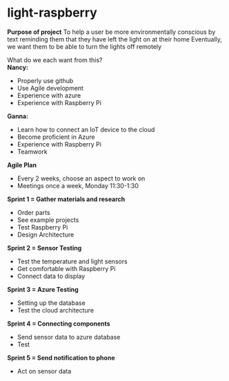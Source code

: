 # light-raspberry

**Purpose of project**
  To help a user be more environmentally conscious by text reminding them that they have left the light on at their home
Eventually, we want them to be able to turn the lights off remotely

What do we each want from this?  
**Nancy:**
- Properly use github
- Use Agile development 
- Experience with azure 
- Experience with Raspberry Pi  

**Ganna:**
- Learn how to connect an IoT device to the cloud
- Become proficient in Azure
- Experience with Raspberry Pi
- Teamwork

**Agile Plan**
- Every 2 weeks, choose an aspect to work on
- Meetings once a week, Monday 11:30-1:30  

**Sprint 1 = Gather materials and research**
- Order parts
- See example projects
- Test Raspberry Pi
- Design Architecture 

**Sprint 2 = Sensor Testing**
- Test the temperature and light sensors
- Get comfortable with Raspberry Pi
- Connect data to display   

**Sprint 3 = Azure Testing**
- Setting up the database
- Test the cloud architecture  

**Sprint 4 = Connecting components**
- Send sensor data to azure database
- Test   

**Sprint 5 = Send notification to phone**
- Act on sensor data
